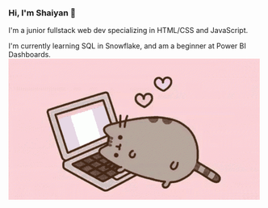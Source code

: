 ### Hi, I'm Shaiyan 👋
I'm a junior fullstack web dev specializing in HTML/CSS and JavaScript. 

I'm currently learning SQL in Snowflake, and am a beginner at Power BI Dashboards.
![](https://github.com/pinkx-xlink/pinkx-xlink/blob/84f62f0d7dcefd7d23f826eb1f85864f3e357617/pusheen-on-computer.gif)
<!--
**pinkx-xlink/pinkx-xlink** is a ✨ _special_ ✨ repository because its `README.md` (this file) appears on your GitHub profile.

Here are some ideas to get you started:

- 🔭 I’m currently working on ...
- 🌱 I’m currently learning ...
- 👯 I’m looking to collaborate on ...
- 🤔 I’m looking for help with ...
- 💬 Ask me about ...
- 📫 How to reach me: ...
- 😄 Pronouns: ...
- ⚡ Fun fact: ...
-->
